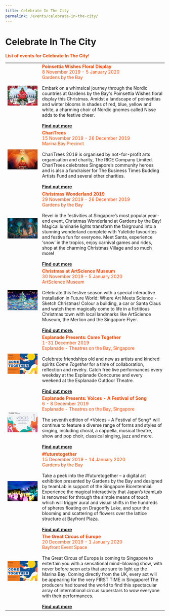 ```yaml
---
title: Celebrate In The City 
permalink: /events/celebrate-in-the-city/
---
```


# Celebrate In The City
<font color="orangered"><b>List of events for Celebrate In The City!</b></font>
<br>
<table>
<tr>
    <td>
     <a href="https://www.gardensbythebay.com.sg/"> <img src="/images/PoinsettiaWishes(M).jpg" /></a>
    </td>
    <td>
      <font color="orangered"><b>Poinsettia Wishes Floral Display</b></font>
      <font color="orangered"><br>8 November 2019 - 5 January 2020</font>
      <font color="orangered"><br> Gardens by the Bay </font>
      <br>  
      <br>Embark on a whimsical journey through the Nordic countries at Gardens by the Bay's Poinsettia Wishes floral display this Christmas. Amidst a landscape of poinsettias and winter blooms in shades of red, blue, yellow and white, a charming choir of Nordic gnomes called Nisse adds to the festive cheer.
      <br>
      <font color="orangered"><b><br><a href="https://www.gardensbythebay.com.sg/">Find out more</a></b></font>
      <br>
<tr>
    <td>
     <a href="https://www.therice.sg"> <img src="/images/CheriTrees2019(M).jpg" /></a>
    </td>
    <td>
      <font color="orangered"><b>ChariTrees</b></font>
      <font color="orangered"><br>15 November 2019 - 26 December 2019</font>
      <font color="orangered"><br> Marina Bay Precinct </font>
      <br>  
      <br>ChariTrees 2019 is organised by not-for-profit arts organisation and charity, The RICE Company Limited. ChariTrees celebrates Singapore’s community heroes and is also a fundraiser for The Business Times Budding Artists Fund and several other charities.
      <br>
      <font color="orangered"><b><br><a href="https://www.therice.sg">Find out more</a></b></font>
      <br>
<tr>
    <td>
     <a href="https://www.christmaswonderland.sg"> <img src="/images/ChristmasWonderland(M).jpg" /></a>
    </td>
    <td>
      <font color="orangered"><b>Christmas Wonderland 2019</b></font>
      <font color="orangered"><br>29 November 2019 - 26 December 2019</font>
      <font color="orangered"><br> Gardens by the Bay </font>
      <br>  
      <br>Revel in the festivities at Singapore’s most popular year-end event, Christmas Wonderland at Gardens by the Bay! Magical luminarie lights transform the fairground into a stunning wonderland complete with Yuletide favourites and festive fun for everyone. Meet Santa, experience ‘snow’ in the tropics, enjoy carnival games and rides, shop at the charming Christmas Village and so much more!
      <br>
      <font color="orangered"><b><br><a href="https://www.christmaswonderland.sg">Find out more</a></b></font>
      <br>
<tr>
    <td>
     <a href="https://www.marinabaysands.com/artsciencemuseum"> <img src="/images/Christmas@ASM(M).jpg" /></a>
    </td>
    <td>
      <font color="orangered"><b>Christmas at ArtScience Museum</b></font>
      <font color="orangered"><br>30 November 2019 - 5 January 2020</font>
      <font color="orangered"><br> ArtScience Museum </font>
      <br>  
      <br>Celebrate this festive season with a special interactive installation in Future World: Where Art Meets Science - Sketch Christmas! Colour a building, a car or Santa Claus and watch them magically come to life in a fictitious Christmas town with local landmarks like ArtScience Museum, the Merlion and the Singapore Flyer. 
      <br>
      <font color="orangered"><b><br><a href="https://www.marinabaysands.com/artsciencemuseum">Find out more.</a></b></font>
      <br>
<tr>
    <td>
     <a href="https://www.esplanade.com/festivals-and-series/come-together/2019"> <img src="/images/EsplanadePresentsComeTogether(M).jpg" /></a>
    </td>
    <td>
      <font color="orangered"><b>Esplanade Presents: Come Together</b></font>
      <font color="orangered"><br>1-31 December 2019</font>
      <font color="orangered"><br> Esplanade - Theatres on the Bay, Singapore </font>
      <br>  
      <br>Celebrate friendships old and new as artists and kindred spirits <i>Come Together</i> for a time of collaboration, reflection and revelry. Catch free live performances every weekday at the Esplanade Concourse and every weekend at the Esplanade Outdoor Theatre.
      <br>
      <font color="orangered"><b><br><a href="https://www.esplanade.com/festivals-and-series/come-together/2019">Find out more</a></b></font>
      <br>
<tr>
    <td>
     <a href="https://www.esplanade.com/voices"> <img src="/images/EsplanadePresentsVoice(M).jpg" /></a>
    </td>
    <td>
      <font color="orangered"><b>Esplanade Presents: Voices - A Festival of Song</b></font>
      <font color="orangered"><br>6 - 8 December 2019</font>
      <font color="orangered"><br> Esplanade - Theatres on the Bay, Singapore </font>
      <br>  
      <br>The seventh edition of *Voices – A Festival of Song* will continue to feature a diverse range of forms and styles of singing, including choral, a cappella, musical theatre, show and pop choir, classical singing, jazz and more.
      <br>
      <font color="orangered"><b><br><a href="https://www.esplanade.com/voices">Find out more</a></b></font>
      <br>
<tr>
    <td>
     <a href="https://www.gardensbythebay.com.sg/"> <img src="/images/futuretogether(M).jpg" /></a>
    </td>
    <td>
      <font color="orangered"><b>#futuretogether</b></font>
      <font color="orangered"><br>15 December 2019 - 14 January 2020</font>
      <font color="orangered"><br> Gardens by the Bay </font>
      <br>  
      <br>Take a peek into the #futuretogether – a digital art exhibition presented by Gardens by the Bay and designed by teamLab in support of the Singapore Bicentennial. Experience the magical interactivity that Japan’s teamLab is renowned for through the simple means of touch, which will trigger aural and visual shifts in the hundreds of spheres floating on Dragonfly Lake, and spur the blooming and scattering of flowers over the lattice structure at Bayfront Plaza.
      <br>
      <font color="orangered"><b><br><a href="https://www.gardensbythebay.com.sg/">Find out more</a></b></font>
      <br>
<tr>
    <td>
     <a href="https://www.esplanade.com/festivals-and-series/come-together/2019"> <img src="/images/Esplanade_Presents_Come_Together.jpg" /></a>
    </td>
    <td>
      <font color="orangered"><b>The Great Circus of Europe</b></font>
      <font color="orangered"><br>20 December 2019 - 1 January 2020</font>
      <font color="orangered"><br> Bayfront Event Space </font>
      <br>  
      <br>The Great Circus of Europe is coming to Singapore to entertain you with a sensational mind-blowing show, with never before seen acts that are sure to light up the Marina Bay. Coming directly from the UK, every act will be appearing for the very FIRST TIME in Singapore! The producers had toured the world to find this spectacular array of international circus superstars to wow everyone with their performances.
      <br>
      <font color="orangered"><b><br><a href="https://www.esplanade.com/festivals-and-series/come-together/2019">Find out more</a></b></font>
      <br>
    </td>
  </tr>
